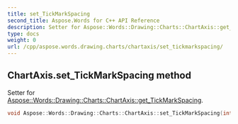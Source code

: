```yaml
---
title: set_TickMarkSpacing
second_title: Aspose.Words for C++ API Reference
description: Setter for Aspose::Words::Drawing::Charts::ChartAxis::get_TickMarkSpacing. 
type: docs
weight: 0
url: /cpp/aspose.words.drawing.charts/chartaxis/set_tickmarkspacing/
---
```

## ChartAxis.set_TickMarkSpacing method


Setter for [Aspose::Words::Drawing::Charts::ChartAxis::get_TickMarkSpacing](./get_tickmarkspacing/).

```cpp
void Aspose::Words::Drawing::Charts::ChartAxis::set_TickMarkSpacing(int32_t value)
```

